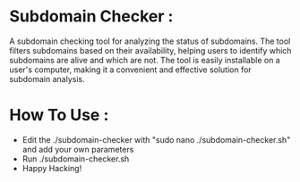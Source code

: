 # Subdomain Checker :

A subdomain checking tool for analyzing the status of subdomains. The tool filters subdomains based on their availability, helping users to identify which subdomains are alive and which are not. The tool is easily installable on a user's computer, making it a convenient and effective solution for subdomain analysis.


# How To Use :

- Edit the ./subdomain-checker with "sudo nano ./subdomain-checker.sh" and add your own parameters
- Run ./subdomain-checker.sh
- Happy Hacking!

